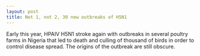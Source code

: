 ```yaml
---
layout: post
title: Not 1, not 2, 30 new outbreaks of H5N1
---
```


Early this year, HPAIV H5N1 stroke again with outbreaks in several poultry farms in Nigeria that led to death and culling of thousand of birds in order to control disease spread. The origins of the outbreak are still obscure.